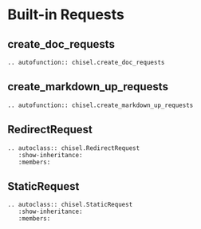 # Built-in Requests


## create_doc_requests

~~~ {eval-rst}
.. autofunction:: chisel.create_doc_requests
~~~


## create_markdown_up_requests

~~~ {eval-rst}
.. autofunction:: chisel.create_markdown_up_requests
~~~


## RedirectRequest

~~~ {eval-rst}
.. autoclass:: chisel.RedirectRequest
   :show-inheritance:
   :members:
~~~


## StaticRequest

~~~ {eval-rst}
.. autoclass:: chisel.StaticRequest
   :show-inheritance:
   :members:
~~~
